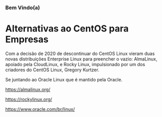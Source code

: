 ### Bem Vindo(a)

# Alternativas ao CentOS para Empresas

Com a decisão de 2020 de descontinuar do CentOS Linux vieram duas novas distribuições Enterprise Linux para preencher o vazio: AlmaLinux, apoiado pela CloudLinux, e Rocky Linux, impulsionado por um dos criadores do CentOS Linux, Gregory Kurtzer.

Se juntando ao Oracle Linux que é mantido pela Oracle.

https://almalinux.org/

https://rockylinux.org/

https://www.oracle.com/br/linux/

